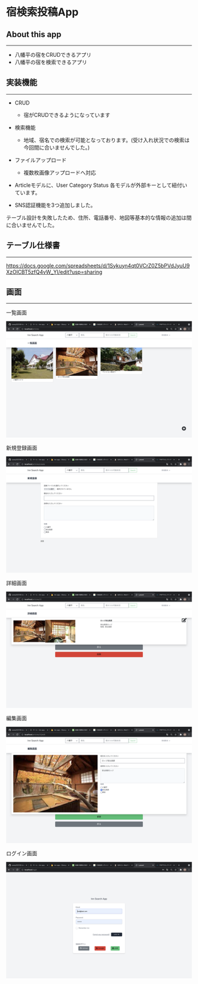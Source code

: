 
# 宿検索投稿App

## About this app
---
* 八幡平の宿をCRUDできるアプリ
* 八幡平の宿を検索できるアプリ

## 実装機能
---

* CRUD
  * 宿がCRUDできるようになっています

* 検索機能
  * 地域、宿名での検索が可能となっております。(受け入れ状況での検索は今回間に合いませんでした。)

* ファイルアップロード
   * 複数枚画像アップロードへ対応

* Articleモデルに、User Category Status 各モデルが外部キーとして紐付いています。

* SNS認証機能を3つ追加しました。


テーブル設計を失敗したため、住所、電話番号、地図等基本的な情報の追加は間に合いませんでした。

## テーブル仕様書
---
https://docs.google.com/spreadsheets/d/1Sykuyn4qt0VCrZ0Z5bPVdJyuU9XzOlCBT5zfQ4vW_YI/edit?usp=sharing

## 画面
---
一覧画面

![index01](app/images/index01.png)


新規登録画面

![create01](app/images/create01.png)

詳細画面

![show01](app/images/show01.png)

編集画面

![edit01](app/images/edit01.png)

ログイン画面

![login01](app/images/login01.png)



